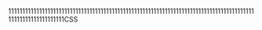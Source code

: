 111111111111111111111111111111111111111111111111111111111111111111111111111111111111111111111111111111111111CSS

